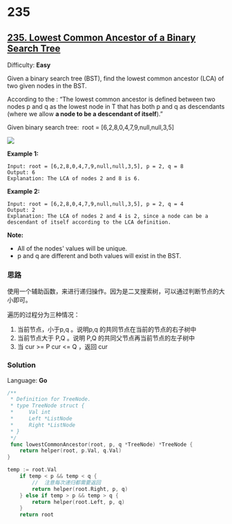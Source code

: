 # 235
## [235\. Lowest Common Ancestor of a Binary Search Tree](https://leetcode.com/problems/lowest-common-ancestor-of-a-binary-search-tree/)

Difficulty: **Easy**


Given a binary search tree (BST), find the lowest common ancestor (LCA) of two given nodes in the BST.

According to the : “The lowest common ancestor is defined between two nodes p and q as the lowest node in T that has both p and q as descendants (where we allow **a node to be a descendant of itself**).”

Given binary search tree:  root = [6,2,8,0,4,7,9,null,null,3,5]

![](https://assets.leetcode.com/uploads/2018/12/14/binarysearchtree_improved.png)

**Example 1:**

```
Input: root = [6,2,8,0,4,7,9,null,null,3,5], p = 2, q = 8
Output: 6
Explanation: The LCA of nodes 2 and 8 is 6.
```

**Example 2:**

```
Input: root = [6,2,8,0,4,7,9,null,null,3,5], p = 2, q = 4
Output: 2
Explanation: The LCA of nodes 2 and 4 is 2, since a node can be a descendant of itself according to the LCA definition.
```

**Note:**

*   All of the nodes' values will be unique.
*   p and q are different and both values will exist in the BST.


### 思路
使用一个辅助函数，来进行递归操作。因为是二叉搜索树，可以通过判断节点的大小即可。

遍历的过程分为三种情况：
1. 当前节点，小于p,q 。说明p,q 的共同节点在当前的节点的右子树中
2. 当前节点大于 P,Q 。说明 P,Q 的共同父节点再当前节点的左子树中
3. 当 cur >= P cur <= Q ，返回 cur

### Solution

Language: **Go**

```go
/**
 * Definition for TreeNode.
 * type TreeNode struct {
 *     Val int
 *     Left *ListNode
 *     Right *ListNode
 * }
 */
 func lowestCommonAncestor(root, p, q *TreeNode) *TreeNode {
  	return helper(root, p.Val, q.Val)
}

temp := root.Val
	if temp < p && temp < q {
		//  注意每次递归都需要返回
		return helper(root.Right, p, q)
	} else if temp > p && temp > q {
		return helper(root.Left, p, q)
	}
	return root
```
